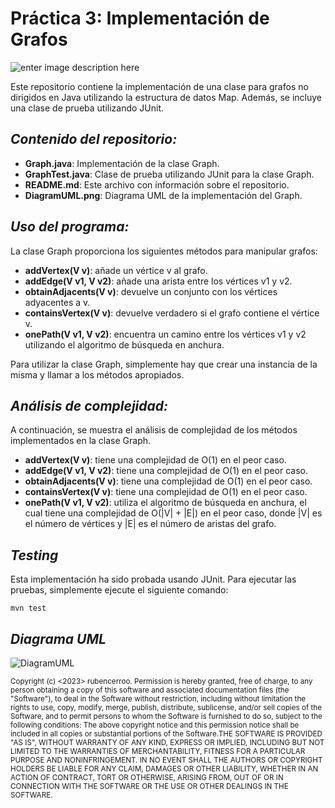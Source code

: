 

# Práctica 3: Implementación de Grafos

![enter image description here](https://www.uspceu.com/Portals/_default/skins/uspceu-multi//assets/img/logos/logo-CEU.svg)

Este repositorio contiene la implementación de una clase para grafos no dirigidos en Java utilizando la estructura de datos Map. Además, se incluye una clase de prueba utilizando JUnit.

## ***Contenido del repositorio:***

 - **Graph.java**: Implementación de la clase Graph.
-  **GraphTest.java**: Clase de prueba utilizando JUnit para la clase Graph.
- **README.md**: Este archivo con información sobre el repositorio.
- **DiagramUML.png**: Diagrama UML de la implementación del Graph.

## ***Uso del programa:***

La clase Graph proporciona los siguientes métodos para manipular grafos:

- **addVertex(V v)**: añade un vértice v al grafo.
- **addEdge(V v1, V v2)**: añade una arista entre los vértices v1 y v2.
- **obtainAdjacents(V v)**: devuelve un conjunto con los vértices adyacentes a v.
- **containsVertex(V v)**: devuelve verdadero si el grafo contiene el vértice v.
- **onePath(V v1, V v2)**: encuentra un camino entre los vértices v1 y v2 utilizando el algoritmo de búsqueda en anchura.

Para utilizar la clase Graph, simplemente hay que crear una instancia de la misma y llamar a los métodos apropiados.

## ***Análisis de complejidad:***

A continuación, se muestra el análisis de complejidad de los métodos implementados en la clase Graph.

- **addVertex(V v)**: tiene una complejidad de O(1) en el peor caso.
- **addEdge(V v1, V v2)**: tiene una complejidad de O(1) en el peor caso.
- **obtainAdjacents(V v)**: tiene una complejidad de O(1) en el peor caso.
- **containsVertex(V v)**: tiene una complejidad de O(1) en el peor caso.
- **onePath(V v1, V v2)**: utiliza el algoritmo de búsqueda en anchura, el cual tiene una complejidad de O(|V| + |E|) en el peor caso, donde |V| es el número de vértices y |E| es el número de aristas del grafo.

## *Testing*

Esta implementación ha sido probada usando JUnit. Para ejecutar las pruebas, simplemente ejecute el siguiente comando:

    mvn test

## *Diagrama UML*

![DiagramUML](https://user-images.githubusercontent.com/119308526/236158780-53826a98-5947-4570-b9b6-37b0fc54bca3.png)

<sub>
Copyright (c) <2023> rubencerroo.
Permission is hereby granted, free of charge, to any person obtaining a copy
of this software and associated documentation files (the "Software"), to deal
in the Software without restriction, including without limitation the rights
to use, copy, modify, merge, publish, distribute, sublicense, and/or sell
copies of the Software, and to permit persons to whom the Software is
furnished to do so, subject to the following conditions:
The above copyright notice and this permission notice shall be included in all
copies or substantial portions of the Software.THE SOFTWARE IS PROVIDED "AS IS", WITHOUT WARRANTY OF ANY KIND, EXPRESS OR
IMPLIED, INCLUDING BUT NOT LIMITED TO THE WARRANTIES OF MERCHANTABILITY,
FITNESS FOR A PARTICULAR PURPOSE AND NONINFRINGEMENT. IN NO EVENT SHALL THE
AUTHORS OR COPYRIGHT HOLDERS BE LIABLE FOR ANY CLAIM, DAMAGES OR OTHER
LIABILITY, WHETHER IN AN ACTION OF CONTRACT, TORT OR OTHERWISE, ARISING FROM,
OUT OF OR IN CONNECTION WITH THE SOFTWARE OR THE USE OR OTHER DEALINGS IN THE
SOFTWARE.
</sub>
